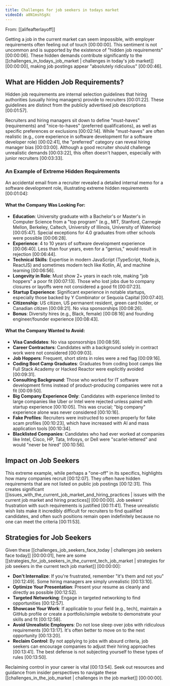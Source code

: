 ```yaml
---
title: Challenges for job seekers in todays market
videoId: a8N1mshSgXc
---
```


From: [[alifeafterlayoff]] <br/> 

Getting a job in the current market can seem impossible, with employer requirements often feeling out of touch <a class="yt-timestamp" data-t="00:00:00">[00:00:00]</a>. This sentiment is not uncommon and is supported by the existence of "hidden job requirements" <a class="yt-timestamp" data-t="00:00:06">[00:00:06]</a>. These hidden demands contribute significantly to the [[challenges_in_todays_job_market | challenges in today's job market]] <a class="yt-timestamp" data-t="00:00:00">[00:00:00]</a>, making job postings appear "absolutely ridiculous" <a class="yt-timestamp" data-t="00:00:46">[00:00:46]</a>.

## What are Hidden Job Requirements?
Hidden job requirements are internal selection guidelines that hiring authorities (usually hiring managers) provide to recruiters <a class="yt-timestamp" data-t="00:01:22">[00:01:22]</a>. These guidelines are distinct from the publicly advertised job descriptions <a class="yt-timestamp" data-t="00:01:57">[00:01:57]</a>.

Recruiters and hiring managers sit down to define "must-haves" (requirements) and "nice-to-haves" (preferred qualifications), as well as specific preferences or exclusions <a class="yt-timestamp" data-t="00:02:14">[00:02:14]</a>. While "must-haves" are often realistic (e.g., core experience in software development for a software developer role) <a class="yt-timestamp" data-t="00:02:41">[00:02:41]</a>, the "preferred" category can reveal hiring manager bias <a class="yt-timestamp" data-t="00:03:00">[00:03:00]</a>. Although a good recruiter should challenge unrealistic demands <a class="yt-timestamp" data-t="00:03:22">[00:03:22]</a>, this often doesn't happen, especially with junior recruiters <a class="yt-timestamp" data-t="00:03:33">[00:03:33]</a>.

### An Example of Extreme Hidden Requirements
An accidental email from a recruiter revealed a detailed internal memo for a software development role, illustrating extreme hidden requirements <a class="yt-timestamp" data-t="00:01:04">[00:01:04]</a>:

#### What the Company Was Looking For:
*   **Education**: University graduate with a Bachelor's or Master's in Computer Science from a "top program" (e.g., MIT, Stanford, Carnegie Mellon, Berkeley, Caltech, University of Illinois, University of Waterloo) <a class="yt-timestamp" data-t="00:05:47">[00:05:47]</a>. Special exceptions for 4.0 graduates from other schools were possible <a class="yt-timestamp" data-t="00:06:28">[00:06:28]</a>.
*   **Experience**: 4 to 10 years of software development experience <a class="yt-timestamp" data-t="00:06:40">[00:06:40]</a>. Less than four years, even for a "genius," would result in rejection <a class="yt-timestamp" data-t="00:06:44">[00:06:44]</a>.
*   **Technical Skills**: Expertise in modern JavaScript (TypeScript, Node.js, ReactJS) and sometimes modern tech like Kotlin, AI, and machine learning <a class="yt-timestamp" data-t="00:06:56">[00:06:56]</a>.
*   **Longevity in Role**: Must show 2+ years in each role, making "job hoppers" a poor fit <a class="yt-timestamp" data-t="00:07:13">[00:07:13]</a>. Those who lost jobs due to company closures or layoffs were not considered a good fit <a class="yt-timestamp" data-t="00:07:23">[00:07:23]</a>.
*   **Startup Experience**: Significant experience in notable startups, especially those backed by Y Combinator or Sequoia Capital <a class="yt-timestamp" data-t="00:07:40">[00:07:40]</a>.
*   **Citizenship**: US citizen, US permanent resident, green card holder, or Canadian citizen <a class="yt-timestamp" data-t="00:08:21">[00:08:21]</a>. No visa sponsorships <a class="yt-timestamp" data-t="00:08:26">[00:08:26]</a>.
*   **Bonus**: Diversity hires (e.g., Black, female) <a class="yt-timestamp" data-t="00:08:16">[00:08:16]</a> and founding engineer/founder experience <a class="yt-timestamp" data-t="00:08:43">[00:08:43]</a>.

#### What the Company Wanted to Avoid:
*   **Visa Candidates**: No visa sponsorships <a class="yt-timestamp" data-t="00:08:59">[00:08:59]</a>.
*   **Career Contractors**: Candidates with a background solely in contract work were not considered <a class="yt-timestamp" data-t="00:09:03">[00:09:03]</a>.
*   **Job Hoppers**: Frequent, short stints in roles were a red flag <a class="yt-timestamp" data-t="00:09:16">[00:09:16]</a>.
*   **Coding Boot Camp Graduates**: Graduates from coding boot camps like Full Stack Academy or Hacked Reactor were explicitly avoided <a class="yt-timestamp" data-t="00:09:31">[00:09:31]</a>.
*   **Consulting Background**: Those who worked for IT software development firms instead of product-producing companies were not a fit <a class="yt-timestamp" data-t="00:09:50">[00:09:50]</a>.
*   **Big Company Experience Only**: Candidates with experience limited to large companies like Uber or Intel were rejected unless paired with startup experience <a class="yt-timestamp" data-t="00:10:05">[00:10:05]</a>. This was crucial; "big company" experience alone was never considered <a class="yt-timestamp" data-t="00:10:16">[00:10:16]</a>.
*   **Fake Profiles**: Recruiters were instructed to screen properly for fake scam profiles <a class="yt-timestamp" data-t="00:10:23">[00:10:23]</a>, which have increased with AI and mass application tools <a class="yt-timestamp" data-t="00:10:34">[00:10:34]</a>.
*   **Blacklisted Companies**: Candidates who had ever worked at companies like Intel, Cisco, HP, Tata, Infosys, or Dell were "scarlet-lettered" and would "never be hired" <a class="yt-timestamp" data-t="00:10:56">[00:10:56]</a>.

## Impact on Job Seekers
This extreme example, while perhaps a "one-off" in its specifics, highlights how many companies recruit <a class="yt-timestamp" data-t="00:12:07">[00:12:07]</a>. They often have hidden requirements that are not listed on public job postings <a class="yt-timestamp" data-t="00:12:31">[00:12:31]</a>. This creates significant [[issues_with_the_current_job_market_and_hiring_practices | issues with the current job market and hiring practices]] <a class="yt-timestamp" data-t="00:00:00">[00:00:00]</a>. Job seekers' frustration with such requirements is justified <a class="yt-timestamp" data-t="00:11:41">[00:11:41]</a>. These unrealistic wish lists make it incredibly difficult for recruiters to find qualified candidates, and often such positions remain open indefinitely because no one can meet the criteria <a class="yt-timestamp" data-t="00:11:53">[00:11:53]</a>.

## Strategies for Job Seekers
Given these [[challenges_job_seekers_face_today | challenges job seekers face today]] <a class="yt-timestamp" data-t="00:00:01">[00:00:01]</a>, here are some [[strategies_for_job_seekers_in_the_current_tech_job_market | strategies for job seekers in the current tech job market]] <a class="yt-timestamp" data-t="00:00:00">[00:00:00]</a>:

*   **Don't Internalize**: If you're frustrated, remember "it's them and not you" <a class="yt-timestamp" data-t="00:12:49">[00:12:49]</a>. Some hiring managers are simply unrealistic <a class="yt-timestamp" data-t="00:13:10">[00:13:10]</a>.
*   **Optimize Your Presentation**: Present your resume as cleanly and directly as possible <a class="yt-timestamp" data-t="00:12:52">[00:12:52]</a>.
*   **Targeted Networking**: Engage in targeted networking to find opportunities <a class="yt-timestamp" data-t="00:12:57">[00:12:57]</a>.
*   **Showcase Your Work**: If applicable to your field (e.g., tech), maintain a GitHub profile or create a portfolio/simple website to demonstrate your skills and fit <a class="yt-timestamp" data-t="00:12:58">[00:12:58]</a>.
*   **Avoid Unrealistic Employers**: Do not lose sleep over jobs with ridiculous requirements <a class="yt-timestamp" data-t="00:13:17">[00:13:17]</a>. It's often better to move on to the next opportunity <a class="yt-timestamp" data-t="00:13:20">[00:13:20]</a>.
*   **Reclaim Control**: By not applying to jobs with absurd criteria, job seekers can encourage companies to adjust their hiring approaches <a class="yt-timestamp" data-t="00:13:41">[00:13:41]</a>. The best defense is not subjecting yourself to these types of rules <a class="yt-timestamp" data-t="00:13:50">[00:13:50]</a>.

Reclaiming control in your career is vital <a class="yt-timestamp" data-t="00:13:54">[00:13:54]</a>. Seek out resources and guidance from insider perspectives to navigate these [[challenges_in_the_job_market | challenges in the job market]] <a class="yt-timestamp" data-t="00:00:00">[00:00:00]</a>.